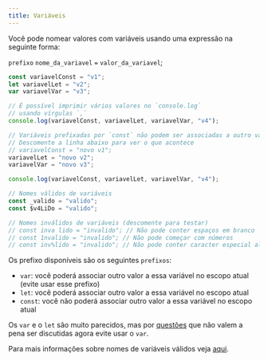 ```yaml
---
title: Variáveis
---
```


Você pode nomear valores com variáveis usando uma expressão na seguinte forma:

`prefixo` `nome_da_variavel` `=` `valor_da_variavel`;

```javascript
const variavelConst = "v1";
let variavelLet = "v2";
var variavelVar = "v3";

// É possível imprimir vários valores no `console.log`
// usando vírgulas `,`
console.log(variavelConst, variavelLet, variavelVar, "v4");

// Variáveis prefixadas por `const` não podem ser associadas a outro valor
// Descomente a linha abaixo para ver o que acontece
// variavelConst = "novo v1";
variavelLet = "novo v2";
variavelVar = "novo v3";

console.log(variavelConst, variavelLet, variavelVar, "v4");

// Nomes válidos de variáveis
const _valido = "valido";
const $v4LiDo = "valido";

// Nomes inválidos de variáveis (descomente para testar)
// const inva lido = "invalido"; // Não pode conter espaços em branco
// const 1nvalido = "invalido"; // Não pode começar com números
// const inv%lido = "invalido"; // Não pode conter caracter especial além de `_` e `$`
```

Os prefixo disponíveis são os seguintes `prefixos`:

-   `var`: você poderá associar outro valor a essa variável no escopo atual (evite usar esse prefixo)
-   `let`: você poderá associar outro valor a essa variável no escopo atual
-   `const`: você não poderá associar outro valor a essa variável no escopo atual

Os `var` e o `let` são muito parecidos, mas por [questões](https://www.freecodecamp.org/portuguese/news/var-let-e-const-qual-e-a-diferenca/)
que não valem a pena ser discutidas agora evite usar o `var`.

Para mais informações sobre nomes de variáveis válidos veja [aqui](https://stackoverflow.com/questions/1661197/what-characters-are-valid-for-javascript-variable-names).
